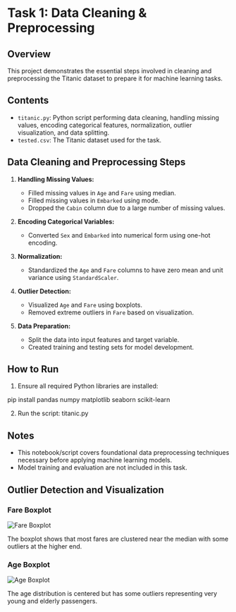 # Task 1: Data Cleaning & Preprocessing

## Overview
This project demonstrates the essential steps involved in cleaning and preprocessing the Titanic dataset to prepare it for machine learning tasks.

## Contents
- `titanic.py`: Python script performing data cleaning, handling missing values, encoding categorical features, normalization, outlier visualization, and data splitting.
- `tested.csv`: The Titanic dataset used for the task.

## Data Cleaning and Preprocessing Steps
1. **Handling Missing Values:**  
   - Filled missing values in `Age` and `Fare` using median.  
   - Filled missing values in `Embarked` using mode.  
   - Dropped the `Cabin` column due to a large number of missing values.

2. **Encoding Categorical Variables:**  
   - Converted `Sex` and `Embarked` into numerical form using one-hot encoding.

3. **Normalization:**  
   - Standardized the `Age` and `Fare` columns to have zero mean and unit variance using `StandardScaler`.

4. **Outlier Detection:**  
   - Visualized `Age` and `Fare` using boxplots.  
   - Removed extreme outliers in `Fare` based on visualization.

5. **Data Preparation:**  
   - Split the data into input features and target variable.  
   - Created training and testing sets for model development.

## How to Run
1. Ensure all required Python libraries are installed:

pip install pandas numpy matplotlib seaborn scikit-learn

2. Run the script:  titanic.py

## Notes
- This notebook/script covers foundational data preprocessing techniques necessary before applying machine learning models.
- Model training and evaluation are not included in this task.

## Outlier Detection and Visualization

### Fare Boxplot

![Fare Boxplot](images/boxplotforfare.png)

The boxplot shows that most fares are clustered near the median with some outliers at the higher end.

### Age Boxplot

![Age Boxplot](images/boxplotforage.png)

The age distribution is centered but has some outliers representing very young and elderly passengers.
